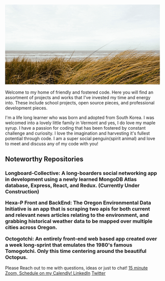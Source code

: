 

<!--
**Richard-Hillman/richard-hillman** is a ✨ _special_ ✨ repository because its `README.md` (this file) appears on your GitHub profile.
-->

<div align="center">
    <img src="./assets/beach.gif">
</div>

<p>
Welcome to my home of friendly and fostered code. Here you will find an assortment of projects and works that I've invested my time and energy into. These include school projects, open source pieces, and professional development pieces. 
</p>

<p>
I'm a life long learner who was born and adopted from South Korea. I was welcomed into a lovely little family in Vermont and yes, I do love my maple syrup. I have a passion for coding that has been fostered by constant challenge and curiosity. I love the imagination and harvesting it's fullest potential through code. I am a super social penguin(spirit animal) and love to meet and discuss any of my code with you! 
</p>

<h2>
Noteworthy Repositories 
</h2>
<h3>
Longboard-Collective: A long-boarders social networking app in development using a newly learned MongoDB Atlas database, Express, React, and Redux. (Currently Under Construction)

Hexa-P Front and BackEnd: The Oregon Environmental Data Initiative is an app that is scraping two apis for both current and relevant news articles relating to the environment, and grabbing historical weather data to be mapped over multiple cities across Oregon.

Octogotchi: An entirely front-end web based app created over a week long-sprint that emulates the 1980's famous Tomogotchi. Only this time centering around the beautiful Octopus. 
</h3>

<p>
Please Reach out to me with questions, ideas or just to chat! 
<a href="https://calendly.com/richard-and-rhino/15min"> 15 minute Zoom, Schedule on my Calendly! 
</a> 
<a href="https://www.linkedin.com/in/richard-hillman/">LinkedIn</a>
<a href="https://twitter.com/RichardAndRhino">Twitter</a>
</p>